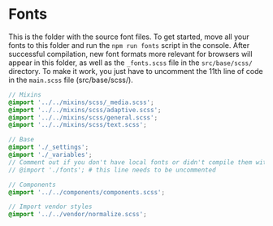 # Fonts
This is the folder with the source font files. To get started, move all your fonts to this folder and run the `npm run fonts` script in the console. After successful compilation, new font formats more relevant for browsers will appear in this folder, as well as the `_fonts.scss` file in the `src/base/scss/` directory. To make it work, you just have to uncomment the 11th line of code in the `main.scss` file (src/base/scss/).

```scss
// Mixins
@import '../../mixins/scss/_media.scss';
@import '../../mixins/scss/adaptive.scss';
@import '../../mixins/scss/general.scss';
@import '../../mixins/scss/text.scss';

// Base
@import './_settings';
@import './_variables';
// Comment out if you don't have local fonts or didn't compile them with "npm run fonts" command
// @import './fonts'; # this line needs to be uncommented

// Components
@import '../../components/components.scss';

// Import vendor styles
@import '../../vendor/normalize.scss';
```
